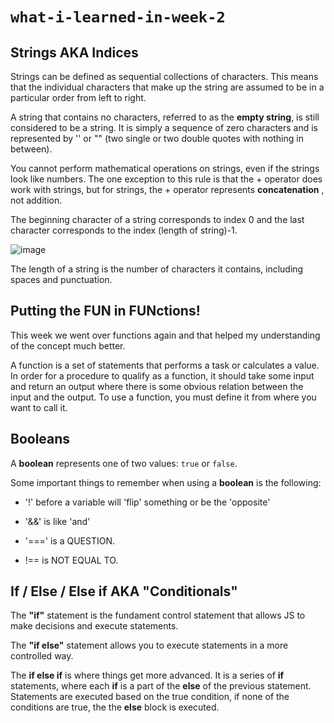 # `what-i-learned-in-week-2`

## Strings AKA Indices

Strings can be defined as sequential collections of characters.  This means that the individual characters that make up the string are assumed to be in a particular order from left to right.

A string that contains no characters, referred to as the **empty string**, is still considered to be a string.  It is simply a sequence of zero characters and is represented by '' or "" (two single or two double quotes with nothing in between).

You cannot perform mathematical operations on strings, even if the strings look like numbers.  The one exception to this rule is that the + operator does work with strings, but for strings, the + operator represents **concatenation** , not addition. 

The beginning character of a string corresponds to index 0 and the last character corresponds to the index (length of string)-1.



![image](https://chortle.ccsu.edu/Java5/Notes/chap29B/stringIndexing.gif)

The length of a string is the number of characters it contains, including spaces and punctuation.  




## Putting the FUN in FUNctions!  

This week we went over functions again and that helped my understanding of the concept much better. 

A function is a set of statements that performs a task or calculates a value.  In order for a procedure to qualify as a function, it should take some input and return an output where there is some obvious relation between the input and the output.  To use a function, you must define it from where you want to call it. 
 

## Booleans 

A **boolean** represents one of two values: `true` or `false`.  

Some important things to remember when using a **boolean** is the following:

* '!' before a variable will 'flip' something or be the 'opposite'

* '&&' is like 'and' 

* '===' is a QUESTION.

* !== is NOT EQUAL TO.


## If / Else / Else if AKA "Conditionals" 

The **"if"** statement is the fundament control statement that allows JS to make decisions and execute statements.

The **"if else"** statement allows you to execute statements in a more controlled way.  

The **if else if**  is where things get  more advanced.  It is a series of **if** statements, where each **if** is a part of the **else** of the previous statement.  Statements are executed based on the true condition, if none of the conditions are true, the the **else** block is executed.  






